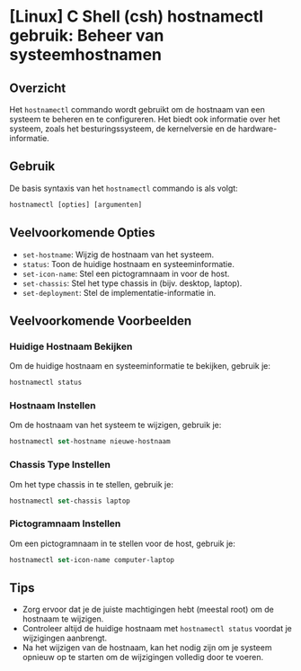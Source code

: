 # [Linux] C Shell (csh) hostnamectl gebruik: Beheer van systeemhostnamen

## Overzicht
Het `hostnamectl` commando wordt gebruikt om de hostnaam van een systeem te beheren en te configureren. Het biedt ook informatie over het systeem, zoals het besturingssysteem, de kernelversie en de hardware-informatie.

## Gebruik
De basis syntaxis van het `hostnamectl` commando is als volgt:

```csh
hostnamectl [opties] [argumenten]
```

## Veelvoorkomende Opties
- `set-hostname`: Wijzig de hostnaam van het systeem.
- `status`: Toon de huidige hostnaam en systeeminformatie.
- `set-icon-name`: Stel een pictogramnaam in voor de host.
- `set-chassis`: Stel het type chassis in (bijv. desktop, laptop).
- `set-deployment`: Stel de implementatie-informatie in.

## Veelvoorkomende Voorbeelden

### Huidige Hostnaam Bekijken
Om de huidige hostnaam en systeeminformatie te bekijken, gebruik je:

```csh
hostnamectl status
```

### Hostnaam Instellen
Om de hostnaam van het systeem te wijzigen, gebruik je:

```csh
hostnamectl set-hostname nieuwe-hostnaam
```

### Chassis Type Instellen
Om het type chassis in te stellen, gebruik je:

```csh
hostnamectl set-chassis laptop
```

### Pictogramnaam Instellen
Om een pictogramnaam in te stellen voor de host, gebruik je:

```csh
hostnamectl set-icon-name computer-laptop
```

## Tips
- Zorg ervoor dat je de juiste machtigingen hebt (meestal root) om de hostnaam te wijzigen.
- Controleer altijd de huidige hostnaam met `hostnamectl status` voordat je wijzigingen aanbrengt.
- Na het wijzigen van de hostnaam, kan het nodig zijn om je systeem opnieuw op te starten om de wijzigingen volledig door te voeren.